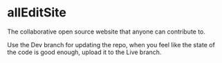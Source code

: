 # allEditSite
The collaborative open source website that anyone can contribute to. 

Use the Dev branch for updating the repo, when you feel like the state of the code is good enough, upload it to the Live branch.
